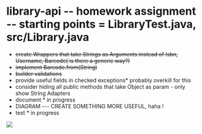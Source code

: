 # library-api -- homework assignment -- starting points = LibraryTest.java, src/Library.java

- ~~create Wrappers that take Strings as Arguments instead of Isbn, Username, Barcode( is there a generic way?)~~
- ~~implement Barcode.from(String)~~
- ~~builder validations~~
- provide useful fields in checked exceptions* probably overkill for this
- consider hiding all public methods that take Object as param - only show String Adapters
- document * in progress
- DIAGRAM --- CREATE SOMETHING MORE USEFUL, haha !
- test * in progress

![](https://github.com/krlgit/library-api/blob/master/Class%20Diagram1.png)


